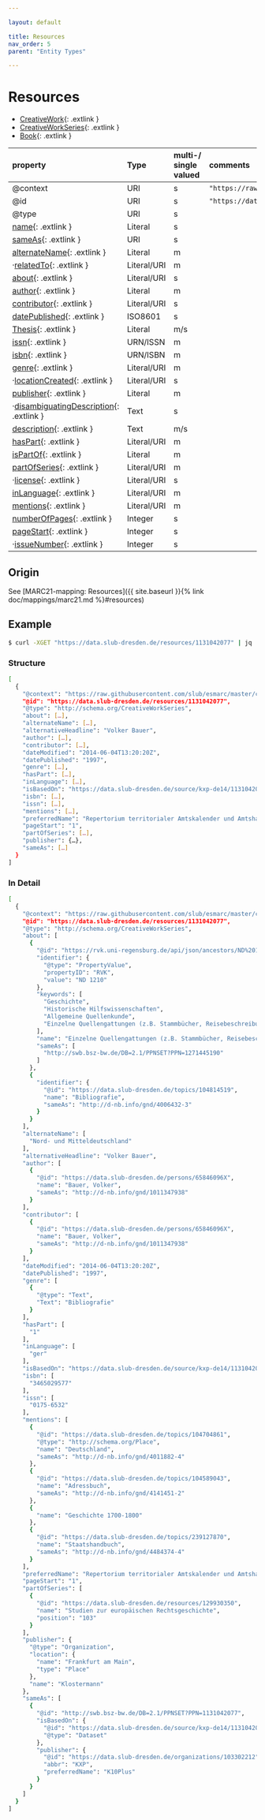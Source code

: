 ```yaml
---

layout: default

title: Resources
nav_order: 5
parent: "Entity Types"

---
```


# Resources

* [CreativeWork](https://schema.org/CreativeWork){: .extlink }
* [CreativeWorkSeries](https://schema.org/CreativeWorkSeries){: .extlink }
* [Book](https://schema.org/Book){: .extlink }

| property                                                                 | Type        | multi-/ single valued | comments |
|:-------------------------------------------------------------------------|:------------|:----------------------|:---------|
| @context                                                                 | URI         |  s  | `"https://raw.githubusercontent.com/slub/esmarc/master/conf/context.jsonld"`      |
| @id                                                                      | URI         |  s  | `"https://data.slub-dresden.de/organizations/SWB-ID"` |
| @type                                                                    | URI         |  s  | |
| [name](https://schema.org/name){: .extlink }                             | Literal     |  s  | |
| [sameAs](https://schema.org/sameAs){: .extlink }                         | URI         |  s  | |
| [alternateName](https://schema.org/alternateName){: .extlink }           | Literal     |  m  | |
| ·[relatedTo](https://schema.org/relatedTo){: .extlink }                   | Literal/URI |  m  | |  
| [about](https://schema.org/about){: .extlink }                           | Literal/URI |  s  | |
| [author](https://schema.org/author){: .extlink }                         | Literal     |  m  | |  
| [contributor](https://schema.org/contributor){: .extlink }               | Literal/URI |  s  | |
| [datePublished](https://schema.org/datePublished){: .extlink }           | ISO8601     |  s  | |
| [Thesis](https://schema.org/Thesis){: .extlink }                         | Literal     |  m/s| |
| [issn](https://schema.org/issn){: .extlink }                             | URN/ISSN    |  m  | |
| [isbn](https://schema.org/isbn){: .extlink }                             | URN/ISBN    |  m  | |
| [genre](https://schema.org/genre){: .extlink }                           | Literal/URI |  m  | |
| ·[locationCreated](https://schema.org/locationCreated){: .extlink }       | Literal/URI |  s  | |
| [publisher](https://schema.org/publisher){: .extlink }                   | Literal     |  m  | |  
| ·[disambiguatingDescription](https://schema.org/disambiguatingDescription){: .extlink }                  | Text     |  s  | |  
| [description](https://schema.org/description){: .extlink }               | Text        |  m/s| |  
| [hasPart](https://schema.org/hasPart){: .extlink }                       | Literal/URI |  m  | |  
| [isPartOf](https://schema.org/isPartOf){: .extlink }                     | Literal     |  m  | |  
| [partOfSeries](https://schema.org/partOfSeries){: .extlink }             | Literal/URI |  m  | |  
| ·[license](https://schema.org/license){: .extlink }                      | Literal/URI |  s  | |  
| [inLanguage](https://schema.org/inLanguage){: .extlink }                 | Literal/URI |  m  | |  
| [mentions](https://schema.org/mentions){: .extlink }                     | Literal/URI |  m  | |  
| [numberOfPages](https://schema.org/numberOfPages){: .extlink }           | Integer     |  s  | |  
| [pageStart](https://schema.org/pageStart){: .extlink }                   | Integer     |  s  | |  
| ·[issueNumber](https://schema.org/issueNumber){: .extlink }               | Integer     |  s  | |  


## Origin
  
  See [MARC21-mapping: Resources]({{ site.baseurl }}{% link doc/mappings/marc21.md %}#resources)

## Example
```sh
$ curl -XGET "https://data.slub-dresden.de/resources/1131042077" | jq '.'
```

### Structure
```sh
[
  {
    "@context": "https://raw.githubusercontent.com/slub/esmarc/master/conf/context.jsonld",
    "@id": "https://data.slub-dresden.de/resources/1131042077",
    "@type": "http://schema.org/CreativeWorkSeries",
    "about": […],
    "alternateName": […],
    "alternativeHeadline": "Volker Bauer",
    "author": […],
    "contributor": […],
    "dateModified": "2014-06-04T13:20:20Z",
    "datePublished": "1997",
    "genre": […],
    "hasPart": […],
    "inLanguage": […],
    "isBasedOn": "https://data.slub-dresden.de/source/kxp-de14/1131042077",
    "isbn": […],
    "issn": […],
    "mentions": […],
    "preferredName": "Repertorium territorialer Amtskalender und Amtshandbücher im Alten Reich",
    "pageStart": "1",
    "partOfSeries": […],
    "publisher": {…},
    "sameAs": […]
  }
]
```

### In Detail

```sh
[
  {
    "@context": "https://raw.githubusercontent.com/slub/esmarc/master/conf/context.jsonld",
    "@id": "https://data.slub-dresden.de/resources/1131042077",
    "@type": "http://schema.org/CreativeWorkSeries",
    "about": [
      {
        "@id": "https://rvk.uni-regensburg.de/api/json/ancestors/ND%201210",
        "identifier": {
          "@type": "PropertyValue",
          "propertyID": "RVK",
          "value": "ND 1210"
        },
        "keywords": [
          "Geschichte",
          "Historische Hilfswissenschaften",
          "Allgemeine Quellenkunde",
          "Einzelne Quellengattungen (z.B. Stammbücher, Reisebeschreibungen)"
        ],
        "name": "Einzelne Quellengattungen (z.B. Stammbücher, Reisebeschreibungen)",
        "sameAs": [
          "http://swb.bsz-bw.de/DB=2.1/PPNSET?PPN=1271445190"
        ]
      },
      {
        "identifier": {
          "@id": "https://data.slub-dresden.de/topics/104814519",
          "name": "Bibliografie",
          "sameAs": "http://d-nb.info/gnd/4006432-3"
        }
      }
    ],
    "alternateName": [
      "Nord- und Mitteldeutschland"
    ],
    "alternativeHeadline": "Volker Bauer",
    "author": [
      {
        "@id": "https://data.slub-dresden.de/persons/65846096X",
        "name": "Bauer, Volker",
        "sameAs": "http://d-nb.info/gnd/1011347938"
      }
    ],
    "contributor": [
      {
        "@id": "https://data.slub-dresden.de/persons/65846096X",
        "name": "Bauer, Volker",
        "sameAs": "http://d-nb.info/gnd/1011347938"
      }
    ],
    "dateModified": "2014-06-04T13:20:20Z",
    "datePublished": "1997",
    "genre": [
      {
        "@type": "Text",
        "Text": "Bibliografie"
      }
    ],
    "hasPart": [
      "1"
    ],
    "inLanguage": [
      "ger"
    ],
    "isBasedOn": "https://data.slub-dresden.de/source/kxp-de14/1131042077",
    "isbn": [
      "3465029577"
    ],
    "issn": [
      "0175-6532"
    ],
    "mentions": [
      {
        "@id": "https://data.slub-dresden.de/topics/104704861",
        "@type": "http://schema.org/Place",
        "name": "Deutschland",
        "sameAs": "http://d-nb.info/gnd/4011882-4"
      },
      {
        "@id": "https://data.slub-dresden.de/topics/104589043",
        "name": "Adressbuch",
        "sameAs": "http://d-nb.info/gnd/4141451-2"
      },
      {
        "name": "Geschichte 1700-1800"
      },
      {
        "@id": "https://data.slub-dresden.de/topics/239127870",
        "name": "Staatshandbuch",
        "sameAs": "http://d-nb.info/gnd/4484374-4"
      }
    ],
    "preferredName": "Repertorium territorialer Amtskalender und Amtshandbücher im Alten Reich",
    "pageStart": "1",
    "partOfSeries": [
      {
        "@id": "https://data.slub-dresden.de/resources/129930350",
        "name": "Studien zur europäischen Rechtsgeschichte",
        "position": "103"
      }
    ],
    "publisher": {
      "@type": "Organization",
      "location": {
        "name": "Frankfurt am Main",
        "type": "Place"
      },
      "name": "Klostermann"
    },
    "sameAs": [
      {
        "@id": "http://swb.bsz-bw.de/DB=2.1/PPNSET?PPN=1131042077",
        "isBasedOn": {
          "@id": "https://data.slub-dresden.de/source/kxp-de14/1131042077",
          "@type": "Dataset"
        },
        "publisher": {
          "@id": "https://data.slub-dresden.de/organizations/103302212",
          "abbr": "KXP",
          "preferredName": "K10Plus"
        }
      }
    ]
  }
]
```
